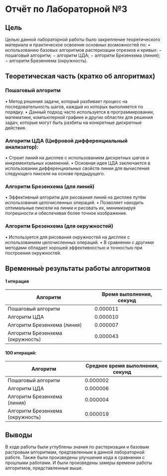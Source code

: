 # Отчёт по Лабораторной №3

## Цель
Целью данной лабораторной работы было закрепление теоретического
материала и практическое освоение основных возможностей по:
• использованию базовых алгоритмов растеризации отрезков и кривых:
− пошаговый алгоритм;
− алгоритм ЦДА;
− алгоритм Брезенхема (линия);
− алгоритм Брезенхема (окружность).

## Теоретическая часть (кратко об алгоритмах)

### Пошаговый алгоритм
• Метод решения задачи, который разбивает процесс на последовательность шагов, каждый из которых выполняется по порядку.
• Данный подход часто используется в программировании, математике, компьютерной графике и других областях для решения задач,
которые могут быть разбиты на конкретные дискретные действия.

### Алгоритм ЦДА (Цифровой дифференциальный анализатор):
• Строит линий на дисплее с использованием дискретных шагов и инкрементальных изменений.
• Основная идея ЦДА заключается в использовании дифференциальных свойств линии для вычисления следующего пикселя на основе предыдущего.

### Алгоритм Брезенхема (для линий)
• Эффективный алгоритм для рисования линий на дисплее путём использования целочисленных операций.
• Позволяет находить оптимальные пиксели на линии и рисовать их, минимизируя погрешности и обеспечивая более точное изображение.

### Алгоритм Брезенхема (для окружностей)
• Используется для рисования окружностей на дисплее с использованием целочисленных операций.
• В сравнении с другими методами обладает хорошей эффективностью и точностью при построении окружностей.

## Временны́е результаты работы алгоритмов

#### 1 итерация
| Алгоритм | Время выполнения, секунд |
| ------------- | ------------- |
| Пошаговый алгоритм  | 0.000011  |
| Алгоритм ЦДА  | 0.000010  |
| Алгоритм Брезенхема (линия)  | 0.000007  |
| Алгоритм Брезенхема (окружность)  | 0.000043  |

#### 100 итераций:

| Алгоритм | Среднее время выполнения, секунд |
| ------------- | ------------- |
| Пошаговый алгоритм  | 0.000002  |
| Алгоритм ЦДА  | 0.000006  |
| Алгоритм Брезенхема (линия)  | 0.000004  |
| Алгоритм Брезенхема (окружность)  | 0.000019  |

## Выводы 

В ходе работы были углублены знания по растеризации и базовым растровым алгоритмам,
предтавленным в данной лабораторной работе.
Также были произведены улучшения кода в сравнении с прошлыми работами.
И были произведены замеры времени работы алгоритмов, представленные выше.
